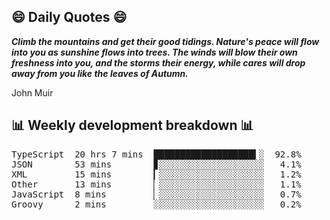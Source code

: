 ## 😄 Daily Quotes 😄

_**Climb the mountains and get their good tidings. Nature's peace will flow into you as sunshine flows into trees. The winds will blow their own freshness into you, and the storms their energy, while cares will drop away from you like the leaves of Autumn.**_

John Muir



## 📊 Weekly development breakdown 📊

<pre>TypeScript  20 hrs 7 mins  ███████████████████▍░  92.8%
JSON        53 mins        ▊░░░░░░░░░░░░░░░░░░░░   4.1%
XML         15 mins        ▎░░░░░░░░░░░░░░░░░░░░   1.2%
Other       13 mins        ▏░░░░░░░░░░░░░░░░░░░░   1.1%
JavaScript  8 mins         ▏░░░░░░░░░░░░░░░░░░░░   0.7%
Groovy      2 mins         ░░░░░░░░░░░░░░░░░░░░░   0.2%</pre>